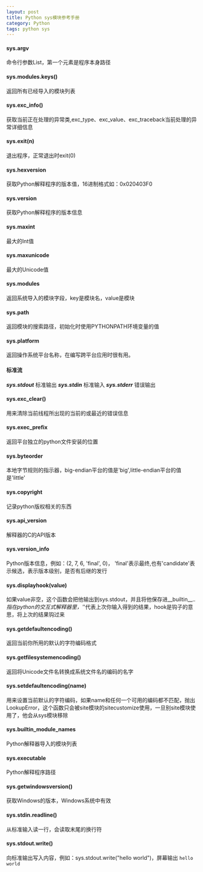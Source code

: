 ```yaml
---
layout: post
title: Python sys模块参考手册
category: Python
tags: python sys
---
```


#### sys.argv
命令行参数List，第一个元素是程序本身路径 

#### sys.modules.keys()
返回所有已经导入的模块列表 

#### sys.exc_info()
获取当前正在处理的异常类,exc_type、exc_value、exc_traceback当前处理的异常详细信息 

#### sys.exit(n)
退出程序，正常退出时exit(0) 

#### sys.hexversion
获取Python解释程序的版本值，16进制格式如：0x020403F0 

#### sys.version
获取Python解释程序的版本信息 

#### sys.maxint
最大的Int值 

#### sys.maxunicode
最大的Unicode值 

#### sys.modules
返回系统导入的模块字段，key是模块名，value是模块 

#### sys.path
返回模块的搜索路径，初始化时使用PYTHONPATH环境变量的值 

#### sys.platform
返回操作系统平台名称，在编写跨平台应用时很有用。

#### 标准流
***sys.stdout***         标准输出
***sys.stdin***          标准输入
***sys.stderr***         错误输出

#### sys.exc_clear()
用来清除当前线程所出现的当前的或最近的错误信息

#### sys.exec_prefix
返回平台独立的python文件安装的位置

#### sys.byteorder
本地字节规则的指示器，big-endian平台的值是'big',little-endian平台的值是'little'

#### sys.copyright
记录python版权相关的东西

#### sys.api_version
解释器的C的API版本

#### sys.version_info 
Python版本信息，例如：(2, 7, 6, 'final', 0)， 'final'表示最终,也有'candidate'表示候选，表示版本级别，是否有后继的发行

#### sys.displayhook(value)
如果value非空，这个函数会把他输出到sys.stdout，并且将他保存进__builtin__._.指在python的交互式解释器里，'_'代表上次你输入得到的结果，hook是钩子的意思，将上次的结果钩过来

#### sys.getdefaultencoding()
返回当前你所用的默认的字符编码格式

#### sys.getfilesystemencoding()
返回将Unicode文件名转换成系统文件名的编码的名字

#### sys.setdefaultencoding(name)
用来设置当前默认的字符编码，如果name和任何一个可用的编码都不匹配，抛出LookupError，这个函数只会被site模块的sitecustomize使用，一旦别site模块使用了，他会从sys模块移除

#### sys.builtin_module_names
Python解释器导入的模块列表 

#### sys.executable
Python解释程序路径 

#### sys.getwindowsversion()
获取Windows的版本，Windows系统中有效

#### sys.stdin.readline()
从标准输入读一行，会读取末尾的换行符

#### sys.stdout.write()
向标准输出写入内容，例如：sys.stdout.write("hello world")，屏幕输出 `hello world`